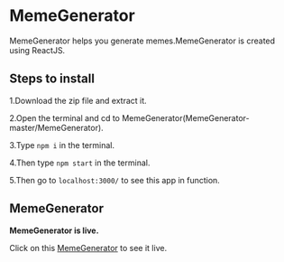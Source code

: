# MemeGenerator
MemeGenerator helps you generate memes.MemeGenerator is created using ReactJS.

## Steps to install

1.Download the zip file and extract it.

2.Open the terminal and cd to MemeGenerator(MemeGenerator-master/MemeGenerator).

3.Type ``` npm i ``` in the terminal.

4.Then type ``` npm start ``` in the terminal.

5.Then go to ``` localhost:3000/ ``` to see this app in function.

## MemeGenerator

**MemeGenerator is live.**

Click on this [MemeGenerator](https://sn-meme-generator.herokuapp.com/) to see it live.
